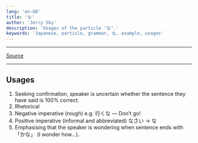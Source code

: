 ```yaml
---
lang: 'en-GB'
title: 'な'
author: 'Jerry Sky'
description: 'Usages of the particle ‘な’.'
keywords: 'Japanese, particle, grammar, な, example, usages'
---
```


---

[source]: https://japanese.stackexchange.com/a/33973
[Source][source]

---

## Usages

1. Seeking confirmation, speaker is uncertain whether the sentence they have said is 100% correct.
2. Rhetorical
3. Negative imperative (rough) e.g. 行くな — Don’t go!
4. Positive imperative (informal and abbreviated) なさい → な
5. Emphasising that the speaker is wondering when sentence ends with 「かな」 (I wonder how...).
